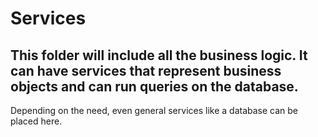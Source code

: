 # Services

## This folder will include all the business logic. It can have services that represent business objects and can run queries on the database.

Depending on the need, even general services like a database can be placed here.
